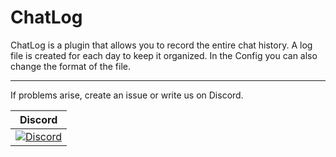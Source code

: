 # ChatLog

ChatLog is a plugin that allows you to record the entire chat history. A log file is created for each day to keep it organized. In the Config you can also change the format of the file.

----------------

If problems arise, create an issue or write us on Discord.

| Discord |
| :---: |
[![Discord](https://img.shields.io/discord/427472879072968714.svg?style=flat-square&label=discord&colorB=7289da)](https://discord.gg/Ce2aY25) |